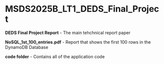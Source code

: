 # MSDS2025B_LT1_DEDS_Final_Project

**DEDS Final Project Report** - The main tehchnical report paper

**NoSQL_1st_100_entries.pdf** - Report that shows the first 100 rows in the DynamoDB Database

**code folder** - Contains all of the application code